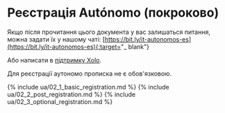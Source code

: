 # Реєстрація Autónomo (покроково)

Якщо після прочитання цього документа у вас залишаться питання, можна задати
їх у нашому чаті:
[https://bit.ly/it-autonomos-es](https://bit.ly/it-autonomos-es){:target="_
blank"}

Або написати в [підтримку Xolo](#контакти-підтримки).

Для реєстрації аутономо прописка не є обов'язковою.

{% include ua/02_1_basic_registration.md %}
{% include ua/02_2_post_registration.md %}
{% include ua/02_3_optional_registration.md %}

